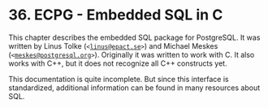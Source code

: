 # 36. ECPG - Embedded SQL in C

This chapter describes the embedded SQL package for PostgreSQL. It was written by Linus Tolke (`<`[`linus@epact.se`](mailto:linus@epact.se)`>`) and Michael Meskes (`<`[`meskes@postgresql.org`](mailto:meskes@postgresql.org)`>`). Originally it was written to work with C. It also works with C++, but it does not recognize all C++ constructs yet.

This documentation is quite incomplete. But since this interface is standardized, additional information can be found in many resources about SQL.
